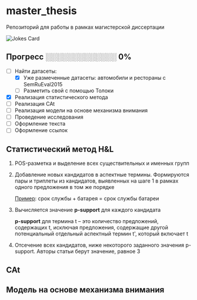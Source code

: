 # master_thesis
Репозиторий для работы в рамках магистерской диссертации

![Jokes Card](https://readme-jokes.vercel.app/api)

## Прогресс ░░░░░░░░░░░░░ 0%
- [ ] Найти датасеты:
    - [x] Уже размеченные датасеты: автомобили и рестораны с SemRuEval2015
    - [ ] Разметить свой с помощью Толоки
- [x] Реализация статистического метода
- [ ] Реализация CAt 
- [ ] Реализация модели на основе механизма внимания 
- [ ] Проведение исследования
- [ ] Оформление текста 
- [ ] Оформление ссылок

## Статистический метод H&L
1. POS-разметка и выделение всех существительных и именных групп
2. Добавление новых кандидатов в аспектные термины. Формируются пары и триплеты из кандидатов, выявленных на шаге 1 в рамках одного предложения в том же порядке

    <ins>Пример</ins>: срок службы + батарея = срок службы батареи
3. Вычисляется значение <b>p-support</b> для каждого кандидата

    <b>p-support</b> для термина t – это количество предложений, содержащих t, исключая предложения, содержащие другой потенциальный отдельный аспектный термин t', который включает t
   
 4. Отсечение всех кандидатов, ниже некоторого заданного значения p-support. Авторы статьи берут значение, равное 3

## CAt

## Модель на основе механизма внимания 
